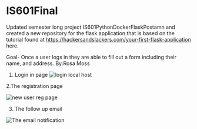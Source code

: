 # IS601Final
Updated semester long project IS601PythonDockerFlaskPostamn and created a new repository for the flask application that is based on the tutorial found at https://hackersandslackers.com/your-first-flask-application here.

Goal- Once a user logs in they are able to fill out a form including their name, and address. 
By:Rosa Moss

1. Login in page 
![login local host](https://user-images.githubusercontent.com/85589945/128030914-528d9771-7e63-4efa-9f50-75628aeb4bd6.png)

2.The registration page

![new user reg page](https://user-images.githubusercontent.com/85589945/128033806-56444c52-3704-4ab4-baab-4a702ba636e9.png)

3. The follow up email 

![The email notification](https://user-images.githubusercontent.com/85589945/128034576-a4447d44-792e-4d42-a2e9-f66838c20756.png)

